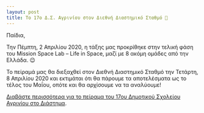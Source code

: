 ```yaml
---
layout: post
title: Το 17ο Δ.Σ. Αγρινίου στον Διεθνή Διαστημικό Σταθμό 🚀
---
```


Παίδια,

Την Πέμπτη, 2 Απριλίου 2020, η τάξης μας προκρίθηκε στην τελική φάση του Mission Space Lab – Life in Space, μαζί με 8 ακόμη ομάδες από την Ελλάδα. 😉

Το πείραμά μας θα διεξαχθεί στον Διεθνή Διαστημικό Σταθμό την Τετάρτη, 8 Απριλίου 2020 και εκτιμάται ότι θα πάρουμε τα αποτελέσματα ως το τέλος του Μαΐου, οπότε και θα αρχίσουμε να τα αναλύουμε!

[Διαβάστε περισσότερα για το πείραμα του 17ου Δημοτικού Σχολείου Αγρινίου στο Διάστημα](https://www.sch.gr/tin-tetarti-8-apriliou-2020-ston-diethni-diastimiko-stathmo-tha-dieksachthei-peirama-tou-17ou-dimotikou-scholeiou-agriniou/).
